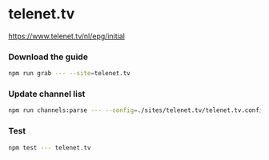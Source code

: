 # telenet.tv

https://www.telenet.tv/nl/epg/initial

### Download the guide

```sh
npm run grab --- --site=telenet.tv
```

### Update channel list

```sh
npm run channels:parse --- --config=./sites/telenet.tv/telenet.tv.config.js --output=./sites/telenet.tv/telenet.tv.channels.xml
```

### Test

```sh
npm test --- telenet.tv
```
